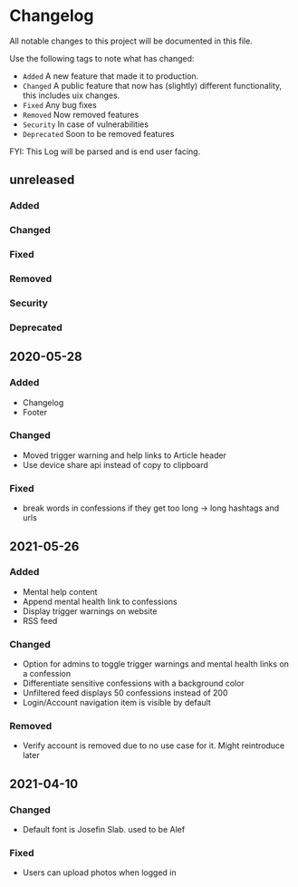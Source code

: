 # Changelog
All notable changes to this project will be documented in this file.

Use the following tags to note what has changed:
* `Added` A new feature that made it to production. 
* `Changed` A public feature that now has (slightly) different functionality, this includes uix changes.
* `Fixed` Any bug fixes
* `Removed` Now removed features
* `Security` In case of vulnerabilities
* `Deprecated` Soon to be removed features

FYI: This Log will be parsed and is end user facing.

unreleased
----------
### Added

### Changed

### Fixed

### Removed

### Security

### Deprecated


## 2020-05-28
### Added
 - Changelog
 - Footer

### Changed
 - Moved trigger warning and help links to Article header
 - Use device share api instead of copy to clipboard

### Fixed
 - break words in confessions if they get too long -> long hashtags and urls

## 2021-05-26
### Added
 - Mental help content
 - Append mental health link to confessions
 - Display trigger warnings on website
 - RSS feed

### Changed
 - Option for admins to toggle trigger warnings and mental health links on a confession
 - Differentiate sensitive confessions with a background color
 - Unfiltered feed displays 50 confessions instead of 200
 - Login/Account navigation item is visible by default

### Removed
 - Verify account is removed due to no use case for it. Might reintroduce later

## 2021-04-10
### Changed
 - Default font is Josefin Slab. used to be Alef

### Fixed 
 - Users can upload photos when logged in
